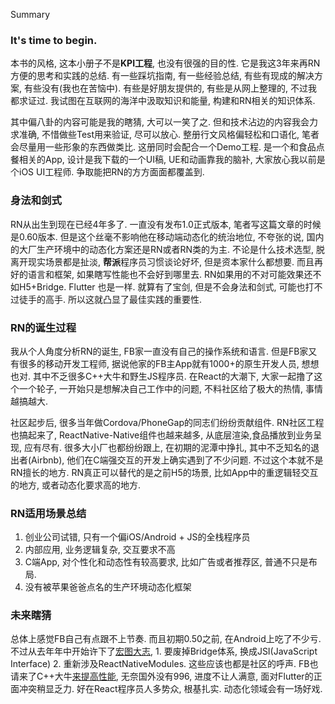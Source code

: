 Summary



### It's time to begin.

本书的风格, 这本小册子不是**KPI工程**, 也没有很强的目的性. 它是我这3年来再RN方便的思考和实践的总结. 有一些踩坑指南, 有一些经验总结, 有些有现成的解决方案, 有些没有(我也在苦恼中). 有些是好朋友提供的, 有些是从网上整理的, 不过我都求证过. 我试图在互联网的海洋中汲取知识和能量, 构建和RN相关的知识体系. 

其中偏八卦的内容可能是我的瞎猜, 大可以一笑了之. 但和技术沾边的内容我会力求准确, 不惜做些Test用来验证, 尽可以放心. 整册行文风格偏轻松和口语化, 笔者会尽量用一些形象的东西做类比. 这册同时会配合一个Demo工程. 是一个和食品点餐相关的App, 设计是我下载的一个UI稿, UE和动画靠我的脑补, 大家放心我以前是个iOS UI工程师. 争取能把RN的方方面面都覆盖到.

### 身法和剑式

RN从出生到现在已经4年多了. 一直没有发布1.0正式版本, 笔者写这篇文章的时候是0.60版本. 但是这个丝毫不影响他在移动端动态化的统治地位, 不夸张的说, 国内的大厂生产环境中的动态化方案还是RN或者RN类的为主. 不论是什么技术选型, 脱离开现实场景都是扯淡, **帮派**程序员习惯谈论好坏, 但是资本家什么都想要. 而且再好的语言和框架, 如果瞎写性能也不会好到哪里去. RN如果用的不对可能效果还不如H5+Bridge. Flutter 也是一样. 就算有了宝剑, 但是不会身法和剑式, 可能也打不过徒手的高手. 所以这就凸显了最佳实践的重要性.

### RN的诞生过程

我从个人角度分析RN的诞生, FB家一直没有自己的操作系统和语言. 但是FB家又有很多的移动开发工程师, 据说他家的FB主App就有1000+的原生开发人员, 想想也对. 其中不乏很多C++大牛和野生JS程序员. 在React的大潮下, 大家一起撸了这个一个轮子, 一开始只是想解决自己工作中的问题, 不料社区给了极大的热情, 事情越搞越大. 

社区起步后, 很多当年做Cordova/PhoneGap的同志们纷纷贡献组件. RN社区工程也搞起来了, ReactNative-Native组件也越来越多, 从底层渲染,食品播放到业务呈现, 应有尽有. 很多大小厂也都纷纷跟上, 在初期的泥潭中挣扎, 其中不乏知名的退出者(Airbnb), 他们在C端强交互的开发上确实遇到了不少问题. 不过这个本就不是RN擅长的地方. RN真正可以替代的是之前H5的场景, 比如App中的重逻辑轻交互的地方, 或者动态化要求高的地方.

### RN适用场景总结

1. 创业公司试错, 只有一个偏iOS/Android + JS的全栈程序员
2. 内部应用, 业务逻辑复杂, 交互要求不高
3. C端App, 对个性化和动态性有较高要求, 比如广告或者推荐区, 普通不只是布局. 
4. 没有被苹果爸爸点名的生产环境动态化框架

### 未来瞎猜

总体上感觉FB自己有点跟不上节奏. 而且初期0.50之前, 在Android上吃了不少亏. 不过从去年年中开始许下了[宏图大志](https://www.youtube.com/watch?v=UcqRXTriUVI&t), 1. 要废掉Bridge体系, 换成JSI(JavaScript Interface) 2. 重新涉及ReactNativeModules. 这些应该也都是社区的呼声. FB也请来了C++大牛[来提高性能](https://infinite.red/ChainReactConf/speaker-list/marc-horowitz), 无奈国外没有996, 进度不让人满意, 面对Flutter的正面冲突稍显乏力. 好在React程序员人多势众, 根基扎实. 动态化领域会有一场好戏.